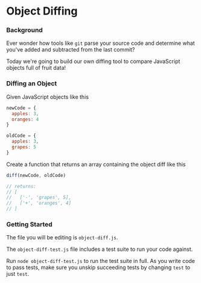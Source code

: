 # Object Diffing

### Background

Ever wonder how tools like `git` parse your source code and determine what
you've added and subtracted from the last commit?

Today we're going to build our own diffing tool to compare JavaScript objects
full of fruit data!

### Diffing an Object

Given JavaScript objects like this

```javascript
newCode = {
  apples: 3,
  oranges: 4
}

oldCode = {
  apples: 3,
  grapes: 5
}
```

Create a function that returns an array containing the object diff like this

```javascript
diff(newCode, oldCode)

// returns:
// [
//   ['-', 'grapes', 5],
//   ['+', 'oranges', 4]
// ]
```

### Getting Started

The file you will be editing is `object-diff.js`.

The `object-diff-test.js` file includes a test suite to run your code against.

Run `node object-diff-test.js` to run the test suite in full. As you write code
to pass tests, make sure you unskip succeeding tests by changing `test` to
just `test`.
